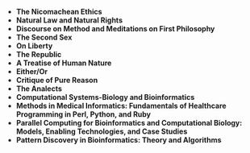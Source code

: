 <ul>
 <li><b><a target="_blank" href="https://github.com/manjunath5496/Computational-Biology-Books/blob/master/ctb(1).pdf" style="text-decoration:none;">The Nicomachean Ethics</a></b></li>
  
<li><b><a target="_blank" href="https://github.com/manjunath5496/Computational-Biology-Books/blob/master/ctb(2).pdf" style="text-decoration:none;">Natural Law and Natural Rights</a></b></li>  
  
<li><b><a target="_blank" href="https://github.com/manjunath5496/Computational-Biology-Books/blob/master/ctb(3).pdf" style="text-decoration:none;">Discourse on Method and Meditations on First Philosophy</a></b></li>
                               
 <li><b><a target="_blank" href="https://github.com/manjunath5496/Computational-Biology-Books/blob/master/ctb(4).pdf" style="text-decoration:none;">The Second Sex</a></b></li>                              
<li><b><a target="_blank" href="https://github.com/manjunath5496/Computational-Biology-Books/blob/master/ctb(5).pdf" style="text-decoration:none;"> On Liberty </a></b></li>
 <li><b><a target="_blank" href="https://github.com/manjunath5496/Computational-Biology-Books/blob/master/ctb(6).pdf" style="text-decoration:none;">The Republic </a></b></li>
                <li><b><a target="_blank" href="https://github.com/manjunath5496/Computational-Biology-Books/blob/master/ctb(7).pdf" style="text-decoration:none;">A Treatise of Human Nature</a></b></li>                                
         <li><b><a target="_blank" href="https://github.com/manjunath5496/Computational-Biology-Books/blob/master/ctb(8).pdf" style="text-decoration:none;">Either/Or</a></b></li>                                 

<li><b><a target="_blank" href="https://github.com/manjunath5496/Computational-Biology-Books/blob/master/ctb(9).pdf" style="text-decoration:none;">Critique of Pure Reason</a></b></li>

  <li><b><a target="_blank" href="https://github.com/manjunath5496/Computational-Biology-Books/blob/master/ctb(10).pdf" style="text-decoration:none;">The Analects</a></b></li> 

<li><b><a target="_blank" href="https://github.com/manjunath5496/Computational-Biology-Books/blob/master/ctb(11).pdf" style="text-decoration:none;">Computational Systems-Biology and Bioinformatics</a></b></li>                          

  <li><b><a target="_blank" href="https://github.com/manjunath5496/Computational-Biology-Books/blob/master/ctb(12).pdf" style="text-decoration:none;">Methods in Medical Informatics: Fundamentals of Healthcare Programming in Perl, Python, and Ruby</a></b></li> 

<li><b><a target="_blank" href="https://github.com/manjunath5496/Computational-Biology-Books/blob/master/ctb(13).pdf" style="text-decoration:none;"> Parallel Computing for Bioinformatics and Computational Biology: Models, Enabling Technologies, and Case Studies </a></b></li>


<li><b><a target="_blank" href="https://github.com/manjunath5496/Computational-Biology-Books/blob/master/ctb(14).pdf" style="text-decoration:none;">Pattern Discovery in Bioinformatics: Theory and Algorithms</a></b></li>
               




</ul>
